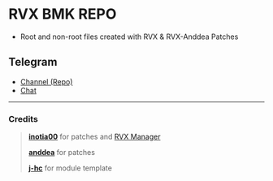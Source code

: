 # RVX BMK REPO
- Root and non-root files created with RVX & RVX-Anddea Patches

## Telegram
- [Channel (Repo)](https://t.me/rvx_bmk_repo)
- [Chat](https://t.me/rvx_bmk_chat)
---
### Credits
> [**inotia00**](https://github.com/inotia00/revanced-patches) for patches and [RVX Manager](https://github.com/inotia00/revanced-manager)
>
> [**anddea**](https://github.com/anddea/revanced-patches) for patches
>
> [**j-hc**](https://github.com/j-hc/revanced-magisk-module) for module template

